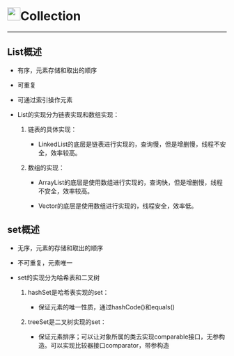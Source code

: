 # <img src="../../../images/icon/java.png" width="30" height="30" />Collection

---

## List概述

* 有序，元素存储和取出的顺序

* 可重复

* 可通过索引操作元素

* List的实现分为链表实现和数组实现：

    1. 链表的具体实现：
        
        * LinkedList的底层是链表进行实现的，查询慢，但是增删慢，线程不安全，效率较高。
        
    2. 数组的实现：
        
        * ArrayList的底层是使用数组进行实现的，查询快，但是增删慢，线程不安全，效率较高。
        
        * Vector的底层是使用数组进行实现的，线程安全，效率低。
        
## set概述

* 无序，元素的存储和取出的顺序

* 不可重复，元素唯一

* set的实现分为哈希表和二叉树

    1. hashSet是哈希表实现的set：
    
        * 保证元素的唯一性质，通过hashCode()和equals()
        
    2. treeSet是二叉树实现的set：
    
        * 保证元素排序；可以让对象所属的类去实现comparable接口，无参构造。可以实现比较器接口comparator，带参构造